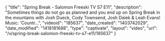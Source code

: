 {
    "title": "Spring Break - Salomon Freeski TV S7 E11",
    "description": "Sometimes things do not go as planned and you end up on Spring Break in the mountains with Josh Dueck, Cody Townsend, Josh Daiek & Leah Evans! Music: 'Countr...",
    "videoid": "185637",
    "date_created": "1403742029",
    "date_modified": "1418181688",
    "type": "captivate",
    "layout": "video",
    "url": "\/v\/spring-break-salomon-freeski-tv-s7-e11\/185637"
}